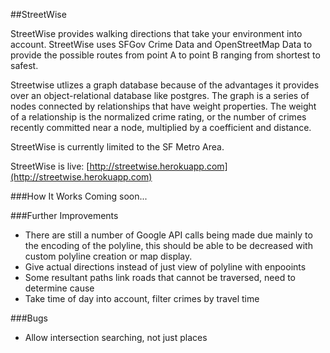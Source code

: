 ##StreetWise

StreetWise provides walking directions that take your environment into account. StreetWise uses SFGov Crime Data and OpenStreetMap Data to provide the possible routes from point A to point B ranging from shortest to safest.

Streetwise utlizes a graph database because of the advantages it provides over an object-relational database like postgres. The graph is a series of nodes connected by relationships that have weight properties. The weight of a relationship is the normalized crime rating, or the number of crimes recently committed near a node, multiplied by a coefficient and distance.

StreetWise is currently limited to the SF Metro Area.

StreetWise is live: [http://streetwise.herokuapp.com](http://streetwise.herokuapp.com)


###How It Works
Coming soon...


###Further Improvements
* There are still a number of Google API calls being made due mainly to the encoding of the polyline, this should be able to be decreased with custom polyline creation or map display.
* Give actual directions instead of just view of polyline with enpooints
* Some resultant paths link roads that cannot be traversed, need to determine cause
* Take time of day into account, filter crimes by travel time

###Bugs
* Allow intersection searching, not just places
